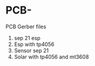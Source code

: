# PCB-
PCB Gerber files
1. sep 21 esp
2. Esp with tp4056 
3. Sensor sep 21
4. Solar with tp4056 and mt3608
